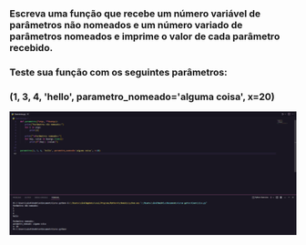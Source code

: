 ### Escreva uma função que recebe um número variável de parâmetros não nomeados e um número variado de parâmetros nomeados e imprime o valor de cada parâmetro recebido.

### Teste sua função com os seguintes parâmetros:

### (1, 3, 4, 'hello', parametro_nomeado='alguma coisa', x=20)

![Exercicio 14](<../evidencias/Sprint 3 Ex14.png>)
